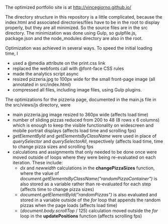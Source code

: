 The optimized portfolio site is at http://vincegiorno.github.io/

The directory structure in this repository is a little complicated, because the index.html and associated directories/files have to be in the root to display properly, but they are all minimized. So the source files are in the src directory. The minimization was done using Gulp, so gulpfile.js, package.json and the node_modules directory are also in the root.

Optimization was achieved in several ways. To speed the initial loading time, I
<ul><li>used a @media attribute on the print.css link</li>
<li>replaced the webfonts call with @font-face CSS rules</li>
<li>made the analytics script async</li>
<li>resized pizzeria.jpg to 100px wide for the small front-page image (all annotated in src/index.html)</li>
<li>compressed all files, including image files, using Gulp plugins.</li></ul>


The optimizations for the pizzeria page, documented in the main.js file in the src/views/js directory, were
<ul><li>main pizzeria.jpg image resized to 360px wide (affects load time)</li>
<li>number of sliding pizzas reduced from 200 to 48 (8 rows x 6 columns) which is enough to keep the visible functionality on widescreen and mobile portrait displays (affects load time and scrolling fps)</li>
<li><em>getElementById</em> and <em>getElementsByClassName</em> were used in place of <em>querySelector</em> and <em>querySelectorAll</em>, respectively (affects load time, time to change pizza sizes and scrolling fps</li>
<li>calculations and assignments that only needed to be done once were moved outside of loops where they were being re-evaluated on each iteration. These include:
<ul><li><em>dx</em> and <em>newwidth</em> calculations in the <b>changePizzaSizes</b> function, where the value of <em>document.getElementsByClassName("randomPizzaContainer")</em> is also stored as a variable rather than re-evaluated for each step (affects time to change pizza sizes)</li>
<li><em>document.getElementById("randomPizzas")</em> is also evaluated and stored in a variable outside of the <em>for</em> loop that appends the random pizzas when the page loads (affects load time)</li>
<li>(<em>document.body.scrollTop</em> / 125) calculation moved outside the <em>for</em> loop in the <b>updatePositions</b> function (affects scrolling fps)</li></ul></ul>
